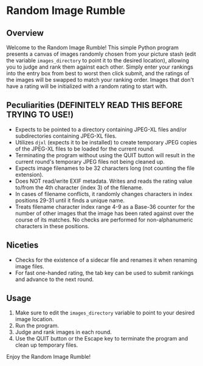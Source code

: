 # Random Image Rumble

## Overview

Welcome to the Random Image Rumble! This simple Python program presents a canvas of images randomly chosen from your picture stash (edit the variable `images_directory` to point it to the desired location), allowing you to judge and rank them against each other. Simply enter your rankings into the entry box from best to worst then click submit, and the ratings of the images will be swapped to match your ranking order. Images that don't have a rating will be initialized with a random rating to start with.


## Peculiarities (DEFINITELY READ THIS BEFORE TRYING TO USE!)

- Expects to be pointed to a directory containing JPEG-XL files and/or subdirectories containing JPEG-XL files.
- Utilizes `djxl` (expects it to be installed) to create temporary JPEG copies of the JPEG-XL files to be loaded for the current round.
- Terminating the program without using the QUIT button will result in the current round's temporary JPEG files not being cleaned up.
- Expects image filenames to be 32 characters long (not counting the file extension).
- Does NOT read/write EXIF metadata. Writes and reads the rating value to/from the 4th character (index 3) of the filename.
- In cases of filename conflicts, it randomly changes characters in index positions 29-31 until it finds a unique name.
- Treats filename character index range 4-9 as a Base-36 counter for the number of other images that the image has been rated against over the course of its matches. No checks are performed for non-alphanumeric characters in these positions.

## Niceties

- Checks for the existence of a sidecar file and renames it when renaming image files.
- For fast one-handed rating, the tab key can be used to submit rankings and advance to the next round.

## Usage

1. Make sure to edit the `images_directory` variable to point to your desired image location.
2. Run the program.
3. Judge and rank images in each round.
4. Use the QUIT button or the Escape key to terminate the program and clean up temporary files.

Enjoy the Random Image Rumble!
